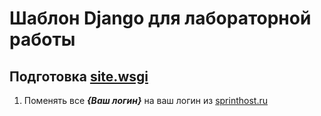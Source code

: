 # Шаблон Django для лабораторной работы

## Подготовка [site.wsgi](site.wsgi)

1. Поменять все ***{Ваш логин}*** на ваш логин из [sprinthost.ru](sprinthost.ru)